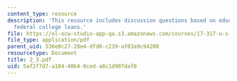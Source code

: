 ```yaml
---
content_type: resource
description: 'This resource includes discussion questions based on education policy:
  federal college loans.'
file: https://ol-ocw-studio-app-qa.s3.amazonaws.com/courses/17-317-u-s-social-policy-spring-2006/5af2f7d7a10440b40ceda8c1d987daf0_2_3.pdf
file_type: application/pdf
parent_uid: 536e0c27-28e4-dfd0-c239-af83a9c94280
resourcetype: Document
title: 2_3.pdf
uid: 5af2f7d7-a104-40b4-0ced-a8c1d987daf0
---
```

